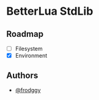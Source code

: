 # BetterLua StdLib

## Roadmap

- [ ] Filesystem
- [x] Environment

## Authors

- [@frodggy](https://www.github.com/frodggy)
